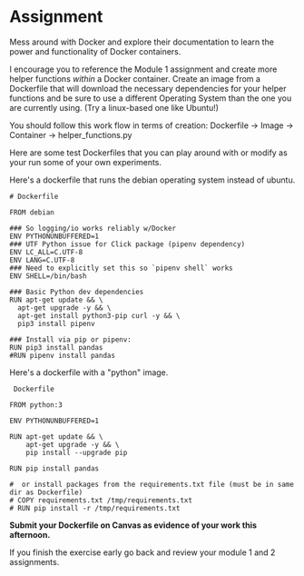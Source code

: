 # Assignment

Mess around with Docker and explore their documentation to learn the power and functionality
of Docker containers.

I encourage you to reference the Module 1 assignment and create more helper functions *within* a Docker container. Create an image from a
Dockerfile that will download the necessary dependencies for your helper functions and be sure to use a different Operating System than the one you are currently using. (Try a linux-based one like Ubuntu!)

You should follow this work flow in terms of creation: Dockerfile -> Image -> Container -> helper_functions.py

Here are some test Dockerfiles that you can play around with or modify as your run some of your own experiments.

Here's a dockerfile that runs the debian operating system instead of ubuntu.

```
# Dockerfile

FROM debian

### So logging/io works reliably w/Docker
ENV PYTHONUNBUFFERED=1
### UTF Python issue for Click package (pipenv dependency)
ENV LC_ALL=C.UTF-8
ENV LANG=C.UTF-8
### Need to explicitly set this so `pipenv shell` works
ENV SHELL=/bin/bash

### Basic Python dev dependencies
RUN apt-get update && \
  apt-get upgrade -y && \
  apt-get install python3-pip curl -y && \
  pip3 install pipenv

### Install via pip or pipenv:
RUN pip3 install pandas
#RUN pipenv install pandas
```
Here's a dockerfile with a "python" image.

```
 Dockerfile

FROM python:3

ENV PYTHONUNBUFFERED=1

RUN apt-get update && \
    apt-get upgrade -y && \
    pip install --upgrade pip

RUN pip install pandas 
    
#  or install packages from the requirements.txt file (must be in same dir as Dockerfile)
# COPY requirements.txt /tmp/requirements.txt
# RUN pip install -r /tmp/requirements.txt
```

**Submit your Dockerfile on Canvas as evidence of your work this afternoon.**

If you finish the exercise early go back and review your module 1 and 2 assignments.